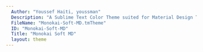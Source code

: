 ```yaml
---
  Author: "Youssef Haiti, youssman"
  Description: "A Sublime Text Color Theme suited for Material Design Theme. Original theme : Monokai Soft"
  FileName: "Monokai-Soft-MD.tmTheme"
  ID: "Monokai-Soft-MD"
  Title: "Monokai Soft MD"
  layout: theme
---
```

  